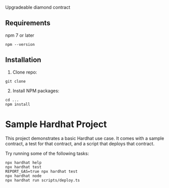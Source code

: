 Upgradeable diamond contract

## Requirements

npm 7 or later
```console
npm --version
```

## Installation

1. Clone repo: 

```console
git clone
```

2. Install NPM packages:

```console
cd ...
npm install
```

# Sample Hardhat Project

This project demonstrates a basic Hardhat use case. It comes with a sample contract, a test for that contract, and a script that deploys that contract.

Try running some of the following tasks:

```shell
npx hardhat help
npx hardhat test
REPORT_GAS=true npx hardhat test
npx hardhat node
npx hardhat run scripts/deploy.ts
```
